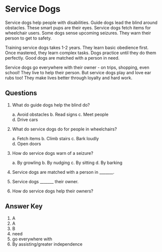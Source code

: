 # Service Dogs

Service dogs help people with disabilities. Guide dogs lead the blind around obstacles. These smart pups are their eyes. Service dogs fetch items for wheelchair users. Some dogs sense upcoming seizures. They warn their person to get to safety.

Training service dogs takes 1-2 years. They learn basic obedience first. Once mastered, they learn complex tasks. Dogs practice until they do them perfectly. Good dogs are matched with a person in need.

Service dogs go everywhere with their owner - on trips, shopping, even school! They live to help their person. But service dogs play and love ear rubs too! They make lives better through loyalty and hard work.

## Questions

1. What do guide dogs help the blind do?

   a. Avoid obstacles
   b. Read signs
   c. Meet people  
   d. Drive cars

2. What do service dogs do for people in wheelchairs?

   a. Fetch items
   b. Climb stairs
   c. Bark loudly  
   d. Open doors

3. How do service dogs warn of a seizure?

   a. By growling
   b. By nudging
   c. By sitting
   d. By barking

4. Service dogs are matched with a person in _______.

5. Service dogs _______ their owner.

6. How do service dogs help their owners?

## Answer Key

1. A
2. A
3. B
4. need
5. go everywhere with
6. By assisting/greater independence
